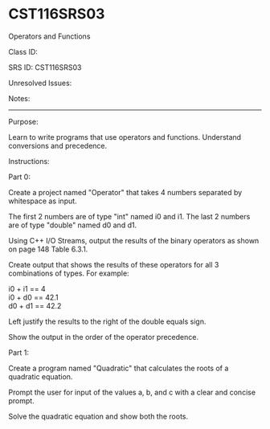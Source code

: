 # CST116SRS03
Operators and Functions


Class ID: 

SRS ID: CST116SRS03

Unresolved Issues:  

Notes:  


---

Purpose:  

Learn to write programs that use operators and functions. 
Understand conversions and precedence.


Instructions:  


Part 0:

Create a project named "Operator" that takes 4 numbers separated by whitespace as input.  

The first 2 numbers are of type "int" named i0 and i1. The last 2 numbers are of type "double" named d0 and d1.  

Using C++ I/O Streams, output the results of the binary operators as shown on page 148 Table 6.3.1. 

Create output that shows the results of these operators for all 3 combinations of types. For example:

i0 + i1 == 4  
i0 + d0 == 42.1  
d0 + d1 == 42.2  

Left justify the results to the right of the double equals sign. 

Show the output in the order of the operator precedence.


Part 1:

Create a program named "Quadratic" that calculates the roots of a quadratic equation.

Prompt the user for input of the values a, b, and c with a clear and concise prompt. 

Solve the quadratic equation and show both the roots. 

